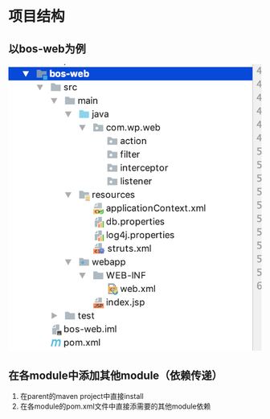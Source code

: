 # 项目结构

## 以bos-web为例

![](../../../.gitbook/assets/image%20%2898%29.png)

## 在各module中添加其他module（依赖传递）

1. 在parent的maven project中直接install
2. 在各module的pom.xml文件中直接添需要的其他module依赖

